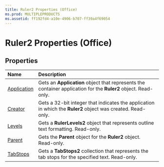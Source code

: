 ```yaml
---
title: Ruler2 Properties (Office)
ms.prod: MULTIPLEPRODUCTS
ms.assetid: ff192fd4-a10e-4906-b707-ff39a4f69054
---
```



# Ruler2 Properties (Office)

## Properties



|**Name**|**Description**|
|:-----|:-----|
|[Application](ruler2-application-property-office.md)|Gets an  **Application** object that represents the container application for the **Ruler2** object. Read-only.|
|[Creator](ruler2-creator-property-office.md)|Gets a 32-bit integer that indicates the application in which the  **Ruler2** object was created. Read-only.|
|[Levels](ruler2-levels-property-office.md)|Gets a  **RulerLevels2** object that represents outline text formatting. Read-only.|
|[Parent](ruler2-parent-property-office.md)|Gets the  **Parent** object for the **Ruler2** object. Read-only.|
|[TabStops](ruler2-tabstops-property-office.md)|Gets a  **TabStops2** collection that represents the tab stops for the specified text. Read-only.|

